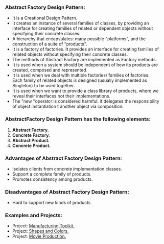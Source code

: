 ### Abstract Factory Design Pattern:
-	It is a Creational Design Pattern.
-	It creates an instance of several families of classes, by providing an interface for creating families of related or dependent objects without specifying their concrete classes.
-	A hierarchy that encapsulates: many possible "platforms", and the construction of a suite of "products".
-	It is a factory of factories. It provides an interface for creating families of related objects without specifying their concrete classes.
-	The methods of Abstract Factory are implemented as Factory methods.
-	It is used when a system should be independent of how its products are created, composed and represented.
-	It is used when we deal with multiple factories/ families of factories. Each family of related objects is designed (usually implemented as Singleton) to be used together.
-	It is used when we want to provide a class library of products, where we reveal their interfaces not their implementations.
-	The "new "operator is considered harmful. It delegates the responsibility of object instantiation t another object via composition.
	
	
###  AbstractFactory Design Pattern has the following elements:
1. <b>Abstract Factory.</b>
2. <b>Concrete Factory.</b>
3. <b>Abstract Product.</b>
4. <b>Concrete Product.</b>


### Advantages of Abstract Factory Design Pattern:
- Isolates clients from concrete implementation classes.
- Support a complete family of products.
- Promotes consistency among products.


### Disadvantages of Abstract Factory Design Pattern:
- Hard to support new kinds of products.


### Examples and Projects:
- Project:	[Manufacturing Toolkit.](/src/main/java/creationalDesignPatterns/abstractFactoryDesignPattern/projectManufacturingToolkit/Main/Main.java)
- Project:	[Shapes and Colors.](/src/main/java/creationalDesignPatterns/abstractFactoryDesignPattern/projectShapesAndColors/Main/Main.java)
- Project:	[Movie Production.](/src/main/java/creationalDesignPatterns/abstractFactoryDesignPattern/projectMovieProduction/Main/Main.java)
